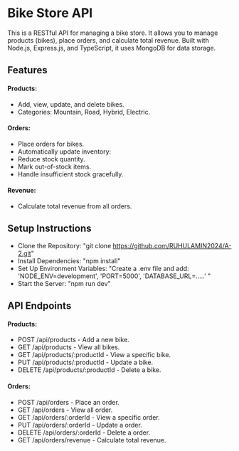 # Bike Store API

This is a RESTful API for managing a bike store. It allows you to manage products (bikes), place orders, and calculate total revenue. Built with Node.js, Express.js, and TypeScript, it uses MongoDB for data storage.

## Features

#### Products:

- Add, view, update, and delete bikes.
- Categories: Mountain, Road, Hybrid, Electric.

#### Orders:

- Place orders for bikes.
- Automatically update inventory:
- Reduce stock quantity.
- Mark out-of-stock items.
- Handle insufficient stock gracefully.

#### Revenue:

- Calculate total revenue from all orders.

## Setup Instructions

- Clone the Repository: "git clone https://github.com/RUHULAMIN2024/A-2.git"
- Install Dependencies: "npm install"
- Set Up Environment Variables: "Create a .env file and add: 'NODE_ENV=development', 'PORT=5000', 'DATABASE_URL=.....' "
- Start the Server: "npm run dev"

## API Endpoints

#### Products:

- POST /api/products - Add a new bike.
- GET /api/products - View all bikes.
- GET /api/products/:productId - View a specific bike.
- PUT /api/products/:productId - Update a bike.
- DELETE /api/products/:productId - Delete a bike.

#### Orders:

- POST /api/orders - Place an order.
- GET /api/orders - View all order.
- GET /api/orders/:orderId - View a specific order.
- PUT /api/orders/:orderId - Update a order.
- DELETE /api/orders/:orderId - Delete a order.
- GET /api/orders/revenue - Calculate total revenue.
